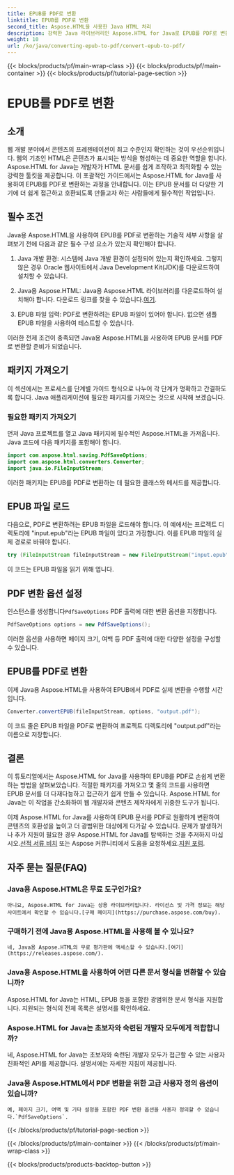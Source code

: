 ```yaml
---
title: EPUB를 PDF로 변환
linktitle: EPUB를 PDF로 변환
second_title: Aspose.HTML을 사용한 Java HTML 처리
description: 강력한 Java 라이브러리인 Aspose.HTML for Java로 EPUB를 PDF로 변환하세요. 손쉽게 접근 가능한 콘텐츠를 만드세요.
weight: 10
url: /ko/java/converting-epub-to-pdf/convert-epub-to-pdf/
---
```


{{< blocks/products/pf/main-wrap-class >}}
{{< blocks/products/pf/main-container >}}
{{< blocks/products/pf/tutorial-page-section >}}

# EPUB를 PDF로 변환

## 소개

웹 개발 분야에서 콘텐츠의 프레젠테이션이 최고 수준인지 확인하는 것이 우선순위입니다. 웹의 기초인 HTML은 콘텐츠가 표시되는 방식을 형성하는 데 중요한 역할을 합니다. Aspose.HTML for Java는 개발자가 HTML 문서를 쉽게 조작하고 최적화할 수 있는 강력한 툴킷을 제공합니다. 이 포괄적인 가이드에서는 Aspose.HTML for Java를 사용하여 EPUB를 PDF로 변환하는 과정을 안내합니다. 이는 EPUB 문서를 더 다양한 기기에 더 쉽게 접근하고 호환되도록 만들고자 하는 사람들에게 필수적인 작업입니다.

## 필수 조건

Java용 Aspose.HTML을 사용하여 EPUB를 PDF로 변환하는 기술적 세부 사항을 살펴보기 전에 다음과 같은 필수 구성 요소가 있는지 확인해야 합니다.

1. Java 개발 환경: 시스템에 Java 개발 환경이 설정되어 있는지 확인하세요. 그렇지 않은 경우 Oracle 웹사이트에서 Java Development Kit(JDK)를 다운로드하여 설치할 수 있습니다.

2. Java용 Aspose.HTML: Java용 Aspose.HTML 라이브러리를 다운로드하여 설치해야 합니다. 다운로드 링크를 찾을 수 있습니다.[여기](https://releases.aspose.com/html/java/).

3. EPUB 파일 입력: PDF로 변환하려는 EPUB 파일이 있어야 합니다. 없으면 샘플 EPUB 파일을 사용하여 테스트할 수 있습니다.

이러한 전제 조건이 충족되면 Java용 Aspose.HTML을 사용하여 EPUB 문서를 PDF로 변환할 준비가 되었습니다.

## 패키지 가져오기

이 섹션에서는 프로세스를 단계별 가이드 형식으로 나누어 각 단계가 명확하고 간결하도록 합니다. Java 애플리케이션에 필요한 패키지를 가져오는 것으로 시작해 보겠습니다.

### 필요한 패키지 가져오기

먼저 Java 프로젝트를 열고 Java 패키지에 필수적인 Aspose.HTML을 가져옵니다. Java 코드에 다음 패키지를 포함해야 합니다.

```java
import com.aspose.html.saving.PdfSaveOptions;
import com.aspose.html.converters.Converter;
import java.io.FileInputStream;
```

이러한 패키지는 EPUB를 PDF로 변환하는 데 필요한 클래스와 메서드를 제공합니다.

## EPUB 파일 로드

다음으로, PDF로 변환하려는 EPUB 파일을 로드해야 합니다. 이 예에서는 프로젝트 디렉토리에 "input.epub"라는 EPUB 파일이 있다고 가정합니다. 이를 EPUB 파일의 실제 경로로 바꿔야 합니다.

```java
try (FileInputStream fileInputStream = new FileInputStream("input.epub")) {
```

이 코드는 EPUB 파일을 읽기 위해 엽니다.

## PDF 변환 옵션 설정

 인스턴스를 생성합니다`PdfSaveOptions` PDF 출력에 대한 변환 옵션을 지정합니다.

```java
PdfSaveOptions options = new PdfSaveOptions();
```

이러한 옵션을 사용하면 페이지 크기, 여백 등 PDF 출력에 대한 다양한 설정을 구성할 수 있습니다.

## EPUB를 PDF로 변환

이제 Java용 Aspose.HTML을 사용하여 EPUB에서 PDF로 실제 변환을 수행할 시간입니다.

```java
Converter.convertEPUB(fileInputStream, options, "output.pdf");
```

이 코드 줄은 EPUB 파일을 PDF로 변환하여 프로젝트 디렉토리에 "output.pdf"라는 이름으로 저장합니다.

## 결론

이 튜토리얼에서는 Aspose.HTML for Java를 사용하여 EPUB를 PDF로 손쉽게 변환하는 방법을 살펴보았습니다. 적절한 패키지를 가져오고 몇 줄의 코드를 사용하면 EPUB 문서를 더 다재다능하고 접근하기 쉽게 만들 수 있습니다. Aspose.HTML for Java는 이 작업을 간소화하여 웹 개발자와 콘텐츠 제작자에게 귀중한 도구가 됩니다.

 이제 Aspose.HTML for Java를 사용하여 EPUB 문서를 PDF로 원활하게 변환하여 콘텐츠의 호환성을 높이고 더 광범위한 대상에게 다가갈 수 있습니다. 문제가 발생하거나 추가 지원이 필요한 경우 Aspose.HTML for Java를 탐색하는 것을 주저하지 마십시오.[선적 서류 비치](https://reference.aspose.com/html/java/) 또는 Aspose 커뮤니티에서 도움을 요청하세요.[지원 포럼](https://forum.aspose.com/).

## 자주 묻는 질문(FAQ)

### Java용 Aspose.HTML은 무료 도구인가요?
    아니요, Aspose.HTML for Java는 상용 라이브러리입니다. 라이선스 및 가격 정보는 해당 사이트에서 확인할 수 있습니다.[구매 페이지](https://purchase.aspose.com/buy).

### 구매하기 전에 Java용 Aspose.HTML을 사용해 볼 수 있나요?
    네, Java용 Aspose.HTML의 무료 평가판에 액세스할 수 있습니다.[여기](https://releases.aspose.com/).

### Java용 Aspose.HTML을 사용하여 어떤 다른 문서 형식을 변환할 수 있습니까?
   Aspose.HTML for Java는 HTML, EPUB 등을 포함한 광범위한 문서 형식을 지원합니다. 지원되는 형식의 전체 목록은 설명서를 확인하세요.

### Aspose.HTML for Java는 초보자와 숙련된 개발자 모두에게 적합합니까?
   네, Aspose.HTML for Java는 초보자와 숙련된 개발자 모두가 접근할 수 있는 사용자 친화적인 API를 제공합니다. 설명서에는 자세한 지침이 제공됩니다.

### Java용 Aspose.HTML에서 PDF 변환을 위한 고급 사용자 정의 옵션이 있습니까?
    예, 페이지 크기, 여백 및 기타 설정을 포함한 PDF 변환 옵션을 사용자 정의할 수 있습니다.`PdfSaveOptions`.
{{< /blocks/products/pf/tutorial-page-section >}}

{{< /blocks/products/pf/main-container >}}
{{< /blocks/products/pf/main-wrap-class >}}

{{< blocks/products/products-backtop-button >}}

